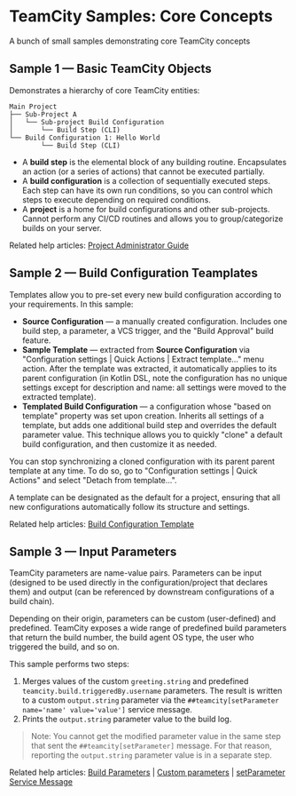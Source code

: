 # TeamCity Samples: Core Concepts
A bunch of small samples demonstrating core TeamCity concepts


## Sample 1 — Basic TeamCity Objects

Demonstrates a hierarchy of core TeamCity entities:

```
Main Project
├── Sub-Project A
│   └── Sub-project Build Configuration
│       └── Build Step (CLI)
└── Build Configuration 1: Hello World
        └── Build Step (CLI)
```

* A **build step** is the elemental block of any building routine. Encapsulates an action (or a series of actions) that cannot be executed partially.
* A **build configuration** is a collection of sequentially executed steps. Each step can have its own run conditions, so you can control which steps to execute depending on required conditions.
* A **project** is a home for build configurations and other sub-projects. Cannot perform any CI/CD routines and allows you to group/categorize builds on your server.

Related help articles: [Project Administrator Guide](https://www.jetbrains.com/help/teamcity/project-administrator-guide.html#Steps%2C+Configurations+and+Projects)

## Sample 2 — Build Configuration Teamplates

Templates allow you to pre-set every new build configuration according to your requirements. In this sample:

* **Source Configuration** — a manually created configuration. Includes one build step, a parameter, a VCS trigger, and the "Build Approval" build feature.
* **Sample Template** — extracted from **Source Configuration** via "Configuration settings | Quick Actions | Extract template..." menu action. After the template was extracted, it automatically applies to its parent configuration (in Kotlin DSL, note the configuration has no unique settings except for description and name: all settings were moved to the extracted template).
* **Templated Build Configuration** — a configuration whose "based on template" property was set upon creation. Inherits all settings of a template, but adds one additional build step and overrides the default parameter value. This technique allows you to quickly "clone" a default build configuration, and then customize it as needed.

You can stop synchronizing a cloned configuration with its parent parent template at any time. To do so, go to "Configuration settings | Quick Actions" and select "Detach from template...".

A template can be designated as the default for a project, ensuring that all new configurations automatically follow its structure and settings.

Related help articles: [Build Configuration Template](https://www.jetbrains.com/help/teamcity/build-configuration-template.html)

## Sample 3 — Input Parameters

TeamCity parameters are name-value pairs. Parameters can be input (designed to be used directly in the configuration/project that declares them) and output (can be referenced by downstream configurations of a build chain).

Depending on their origin, parameters can be custom (user-defined) and predefined. TeamCity exposes a wide range of predefined build parameters that return the build number, the build agent OS type, the user who triggered the build, and so on.

This sample performs two steps:

1. Merges values of the custom `greeting.string` and predefined `teamcity.build.triggeredBy.username` parameters. The result is written to a custom `output.string` parameter via the `##teamcity[setParameter name='name' value='value']` service message.
2. Prints the `output.string` parameter value to the build log.

> Note: You cannot get the modified parameter value in the same step that sent the `##teamcity[setParameter]` message. For that reason, reporting the `output.string` parameter value is in a separate step.

Related help articles: [Build Parameters](https://www.jetbrains.com/help/teamcity/configuring-build-parameters.html) | [Custom parameters](https://www.jetbrains.com/help/teamcity/typed-parameters.html) | [setParameter Service Message](https://www.jetbrains.com/help/teamcity/service-messages.html#set-parameter) 
